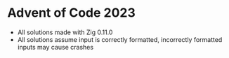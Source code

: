 # Advent of Code 2023

- All solutions made with Zig 0.11.0
- All solutions assume input is correctly formatted, incorrectly formatted inputs may cause crashes
